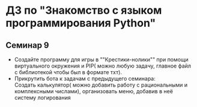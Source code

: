 # ДЗ по "Знакомство с языком программирования Python"

## Семинар 9

- Создайте программу для игры в ""Крестики-нолики"" при помощи виртуального окружения и PIP( можно любую задачу, главное файл с библиотекой чтобы был в формате тхт).  
- Прикрутить бота к задачам с предыдущего семинара:  
Создать калькулятор( можно добавить работу с рациональными и комплексными числами), организовать меню, добавив в неё систему логирования   